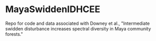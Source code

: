 # MayaSwiddenIDHCEE
Repo for code and data associated with Downey et al., "Intermediate swidden disturbance increases spectral diversity in Maya community forests."
